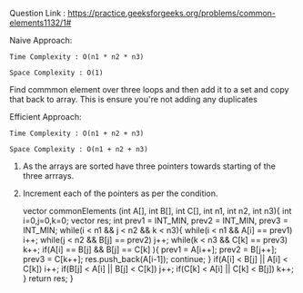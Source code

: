 Question Link : https://practice.geeksforgeeks.org/problems/common-elements1132/1#

Naive Approach: 

    Time Complexity : O(n1 * n2 * n3)

    Space Complexity : O(1)

Find commmon element over three loops and then add it to a set and copy that back to array. This is ensure you're not adding any duplicates

Efficient Approach:

    Time Complexity : O(n1 + n2 + n3)

    Space Complexity : O(n1 + n2 + n3)

1. As the arrays are sorted have three pointers towards starting of the three arrrays.

2. Increment each of the pointers as per the condition.

    vector <int> commonElements (int A[], int B[], int C[], int n1, int n2, int n3){
        int i=0,j=0,k=0;
        vector <int> res;
        int prev1 = INT_MIN, prev2 = INT_MIN, prev3 = INT_MIN;
        while(i < n1 && j < n2 && k < n3){
            while(i < n1 && A[i] == prev1)
                i++;
            while(j < n2 && B[j] == prev2)
                j++;
            while(k < n3 && C[k] == prev3)
                k++;
            if(A[i] == B[j] && B[j] == C[k] ){
                prev1 = A[i++];
                prev2 = B[j++];
                prev3 = C[k++];
                res.push_back(A[i-1]);
                continue;
            }
            if(A[i] < B[j] || A[i] < C[k])
                i++;
            if(B[j] < A[i] || B[j] < C[k])
                j++;
            if(C[k] < A[i] || C[k] < B[j])
                k++;
        }
        return res;
    }
